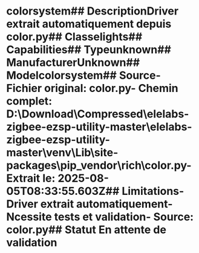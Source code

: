 # colorsystem##  DescriptionDriver extrait automatiquement depuis color.py##  Classelights##  Capabilities##  Typeunknown##  ManufacturerUnknown##  Modelcolorsystem##  Source- **Fichier original**: color.py- **Chemin complet**: D:\Download\Compressed\elelabs-zigbee-ezsp-utility-master\elelabs-zigbee-ezsp-utility-master\venv\Lib\site-packages\pip\_vendor\rich\color.py- **Extrait le**: 2025-08-05T08:33:55.603Z##  Limitations- Driver extrait automatiquement- Ncessite tests et validation- Source: color.py##  Statut En attente de validation